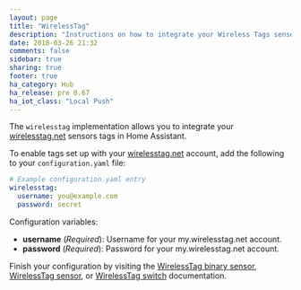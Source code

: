 ```yaml
---
layout: page
title: "WirelessTag"
description: "Instructions on how to integrate your Wireless Tags sensors within Home Assistant."
date: 2018-03-26 21:32
comments: false
sidebar: true
sharing: true
footer: true
ha_category: Hub
ha_release: pre 0.67
ha_iot_class: "Local Push"
---
```


The `wirelesstag` implementation allows you to integrate your [wirelesstag.net](http://wirelesstag.net) sensors tags in Home Assistant.

To enable tags set up with your [wirelesstag.net](http://wirelesstag.net) account, add the following to your `configuration.yaml` file:

```yaml
# Example configuration.yaml entry
wirelesstag:
  username: you@example.com
  password: secret
```

Configuration variables:

- **username** (*Required*): Username for your my.wirelesstag.net account.
- **password** (*Required*): Password for your my.wirelesstag.net account.

Finish your configuration by visiting the [WirelessTag binary sensor](/components/binary_sensor.wirelesstag/), [WirelessTag sensor](/components/sensor.wirelesstag/), or [WirelessTag switch](/components/switch.wirelesstag/) documentation.